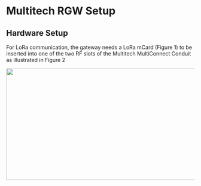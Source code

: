 # Multitech RGW Setup

## Hardware Setup

For LoRa communication, the gateway needs a LoRa mCard (Figure 1) to be inserted into one of the two RF slots of the Multitech MultiConnect Conduit as illustrated in Figure 2

<p align="center">
  <img width="560" height="300" src="https://github.com/sandoche2k/IoTRoam-Tutorial/blob/master/Images/Fig7.png?raw=true">
</p>

